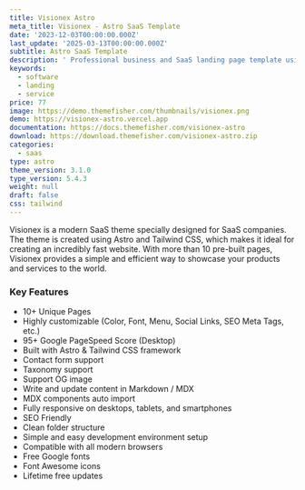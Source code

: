 ```yaml
---
title: Visionex Astro
meta_title: Visionex - Astro SaaS Template
date: '2023-12-03T00:00:00.000Z'
last_update: '2025-03-13T00:00:00.000Z'
subtitle: Astro SaaS Template
description: ' Professional business and SaaS landing page template using Astro and Tailwind. '
keywords:
  - software
  - landing
  - service
price: 77
image: https://demo.themefisher.com/thumbnails/visionex.png
demo: https://visionex-astro.vercel.app
documentation: https://docs.themefisher.com/visionex-astro
download: https://download.themefisher.com/visionex-astro.zip
categories:
  - saas
type: astro
theme_version: 3.1.0
type_version: 5.4.3
weight: null
draft: false
css: tailwind
---
```

Visionex is a modern SaaS theme specially designed for SaaS companies. The theme is created using Astro and Tailwind CSS, which makes it ideal for creating an incredibly fast website. With more than 10 pre-built pages, Visionex provides a simple and efficient way to showcase your products and services to the world.

### Key Features

* 10+ Unique Pages
* Highly customizable (Color, Font, Menu, Social Links, SEO Meta Tags, etc.)
* 95+ Google PageSpeed Score (Desktop)
* Built with Astro & Tailwind CSS framework
* Contact form support
* Taxonomy support
* Support OG image
* Write and update content in Markdown / MDX
* MDX components auto import
* Fully responsive on desktops, tablets, and smartphones
* SEO Friendly
* Clean folder structure
* Simple and easy development environment setup
* Compatible with all modern browsers
* Free Google fonts
* Font Awesome icons
* Lifetime free updates
